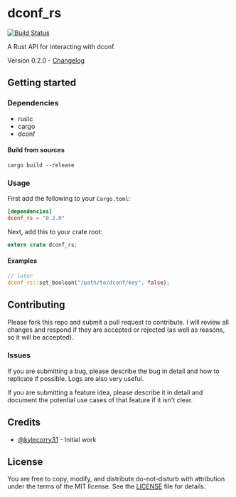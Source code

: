 # dconf_rs

[![Build Status](https://travis-ci.org/kylecorry31/dconf_rs.svg?branch=master)](https://travis-ci.org/kylecorry31/dconf_rs)

A Rust API for interacting with dconf.

Version 0.2.0 - [Changelog](CHANGELOG.md)

## Getting started
### Dependencies
- rustc
- cargo
- dconf

#### Build from sources
```Shell
cargo build --release
```

### Usage
First add the following to your `Cargo.toml`:
```toml
[dependencies]
dconf_rs = "0.2.0"
```

Next, add this to your crate root:
```rust
extern crate dconf_rs;
```


#### Examples
```rust
// later
dconf_rs::set_boolean("/path/to/dconf/key", false);
```

## Contributing
Please fork this repo and submit a pull request to contribute. I will review all changes and respond if they are accepted or rejected (as well as reasons, so it will be accepted).

### Issues
If you are submitting a bug, please describe the bug in detail and how to replicate if possible. Logs are also very useful.

If you are submitting a feature idea, please describe it in detail and document the potential use cases of that feature if it isn't clear.

## Credits
- [@kylecorry31](https://github.com/kylecorry31) - Initial work

## License
You are free to copy, modify, and distribute do-not-disturb with attribution under the terms of the MIT license. See the [LICENSE](LICENSE) file for details.
